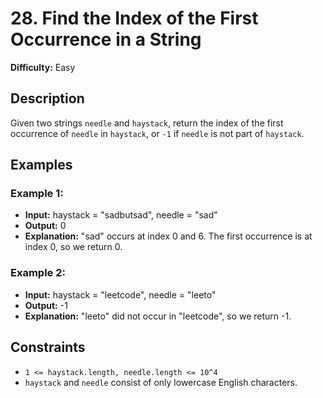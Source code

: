 
# 28. Find the Index of the First Occurrence in a String

**Difficulty:** Easy

## Description

Given two strings `needle` and `haystack`, return the index of the first occurrence of `needle` in `haystack`, or `-1` if `needle` is not part of `haystack`.

## Examples

### Example 1:
- **Input:** haystack = "sadbutsad", needle = "sad"
- **Output:** 0
- **Explanation:** "sad" occurs at index 0 and 6. The first occurrence is at index 0, so we return 0.

### Example 2:
- **Input:** haystack = "leetcode", needle = "leeto"
- **Output:** -1
- **Explanation:** "leeto" did not occur in "leetcode", so we return -1.

## Constraints

- `1 <= haystack.length, needle.length <= 10^4`
- `haystack` and `needle` consist of only lowercase English characters.
